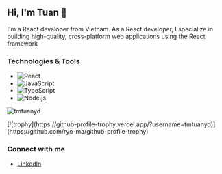 ## Hi, I'm Tuan 👋
I'm a React developer from Vietnam. As a React developer, I specialize in building high-quality, cross-platform web applications using the React framework
### Technologies & Tools
- ![React](https://img.shields.io/badge/-React-61DAFB?logo=react&logoColor=white)
- ![JavaScript](https://img.shields.io/badge/-JavaScript-F7DF1E?logo=javascript&logoColor=black)
- ![TypeScript](https://img.shields.io/badge/-TypeScript-007ACC?logo=typescript&logoColor=white)
- ![Node.js](https://img.shields.io/badge/-Node.js-339933?logo=node.js&logoColor=white)

<p align="left"> <img src="https://komarev.com/ghpvc/?username=tmtuanyd&label=Profile%20views&color=0e75b6&style=flat" alt="tmtuanyd" /> </p>

<p align="left"> [![trophy](https://github-profile-trophy.vercel.app/?username=tmtuanyd)](https://github.com/ryo-ma/github-profile-trophy) </p>

### Connect with me
- [LinkedIn](https://www.linkedin.com/in/tuan-tran-71ba90191/)
<!--
**tmtuanyd/tmtuanyd** is a ✨ _special_ ✨ repository because its `README.md` (this file) appears on your GitHub profile.

Here are some ideas to get you started:

- 🔭 I’m currently working on ...
- 🌱 I’m currently learning ...
- 👯 I’m looking to collaborate on ...
- 🤔 I’m looking for help with ...
- 💬 Ask me about ...
- 📫 How to reach me: ...
- 😄 Pronouns: ...
- ⚡ Fun fact: ...
-->
